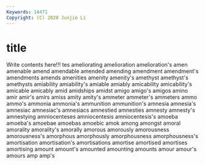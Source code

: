 ```yaml
---
Keywords: 14471
Copyright: (C) 2020 Junjie Li
---
```


# title

Write contents here!!!
tes 
ameliorating 
amelioration
amelioration's 
amen 
amenable 
amend 
amendable 
amended 
amending 
amendment 
amendment's 
amendments
amends 
amenities 
amenity 
amenity's 
amethyst 
amethyst's 
amethysts 
amiability 
amiability's 
amiable
amiably 
amicability 
amicability's 
amicable 
amicably 
amid 
amidships 
amidst 
amigo 
amigo's
amigos 
amino 
amir 
amir's 
amirs 
amiss 
amity 
amity's 
ammeter 
ammeter's
ammeters 
ammo 
ammo's 
ammonia 
ammonia's 
ammunition 
ammunition's 
amnesia 
amnesia's 
amnesiac
amnesiac's 
amnesiacs 
amnestied 
amnesties 
amnesty 
amnesty's 
amnestying 
amniocenteses 
amniocentesis 
amniocentesis's
amoeba 
amoeba's 
amoebae 
amoebas 
amoebic 
amok 
among 
amongst 
amoral 
amorality
amorality's 
amorally 
amorous 
amorously 
amorousness 
amorousness's 
amorphous 
amorphously 
amorphousness 
amorphousness's
amortisation 
amortisation's 
amortisations 
amortise 
amortised 
amortises 
amortising 
amount 
amount's 
amounted
amounting 
amounts 
amour 
amour's 
amours 
amp 
amp's 
